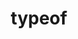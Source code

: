 ---
title: "typeof"
description: "The typeof operator can be used to infer the type of a runtime construct."
dependencies: []
link: "https://www.typescriptlang.org/docs/handbook/2/typeof-types.html"
---